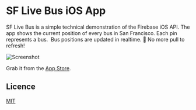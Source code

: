 # SF Live Bus iOS App

SF Live Bus is a simple technical demonstration of the Firebase iOS API. The
app shows the current position of every bus in San Francisco. Each pin
represents a bus.  Bus positions are updated in realtime. 🚌 No more pull to
refresh!

![Screenshot](https://www.firebase.com/images/blog/sflivebus-screenshot.png)

Grab it from the [App Store](https://itunes.apple.com/us/app/sf-live-bus/id617065339?ls=1&mt=8).

## Licence

[MIT](http://firebase.mit-license.org/)
